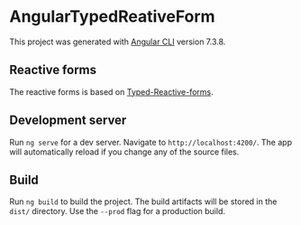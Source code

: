 # AngularTypedReativeForm

This project was generated with [Angular CLI](https://github.com/angular/angular-cli) version 7.3.8.

## Reactive forms

The reactive forms is based on  [Typed-Reactive-forms](https://ruanbeukes.net/angular-typesafe-reactive-forms/).

## Development server

Run `ng serve` for a dev server. Navigate to `http://localhost:4200/`. The app will automatically reload if you change any of the source files.

## Build

Run `ng build` to build the project. The build artifacts will be stored in the `dist/` directory. Use the `--prod` flag for a production build.
